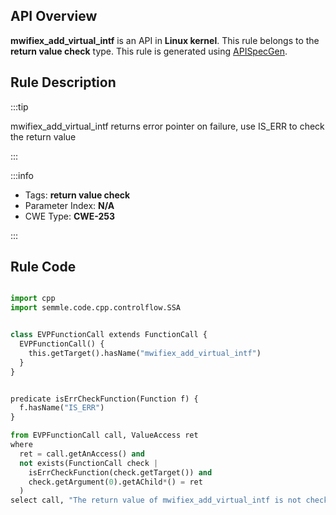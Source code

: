 ---
---


## API Overview
**mwifiex_add_virtual_intf** is an API in **Linux kernel**. This rule belongs to the **return value check** type. This rule is generated using [APISpecGen](../../tools/APISpecGen).
## Rule Description

:::tip

mwifiex_add_virtual_intf returns error pointer on failure, use IS_ERR to check the return value

:::

:::info

- Tags: **return value check**
- Parameter Index: **N/A**
- CWE Type: **CWE-253**

:::

## Rule Code
```python

import cpp
import semmle.code.cpp.controlflow.SSA


class EVPFunctionCall extends FunctionCall {
  EVPFunctionCall() {
    this.getTarget().hasName("mwifiex_add_virtual_intf")
  }
}


predicate isErrCheckFunction(Function f) {
  f.hasName("IS_ERR") 
}

from EVPFunctionCall call, ValueAccess ret
where
  ret = call.getAnAccess() and
  not exists(FunctionCall check |
    isErrCheckFunction(check.getTarget()) and
    check.getArgument(0).getAChild*() = ret
  )
select call, "The return value of mwifiex_add_virtual_intf is not checked with IS_ERR."
    
```